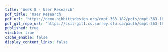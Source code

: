 ```yaml
---
title: 'Week 8 - User Research'
pdf_title: 'User Research'
pdf_url: 'https://demo.hibbittsdesign.org/cmpt-363-182/pdfs/cmpt-363-182-user-research.pdf'
pdf_git_repo_url: 'https://csil-git1.cs.surrey.sfu.ca/paulh/cmpt-363-182-slides/blob/master/user-research/slides.md'
published: true
visible: true
cache_enable: false
display_content_links: false
---
```

